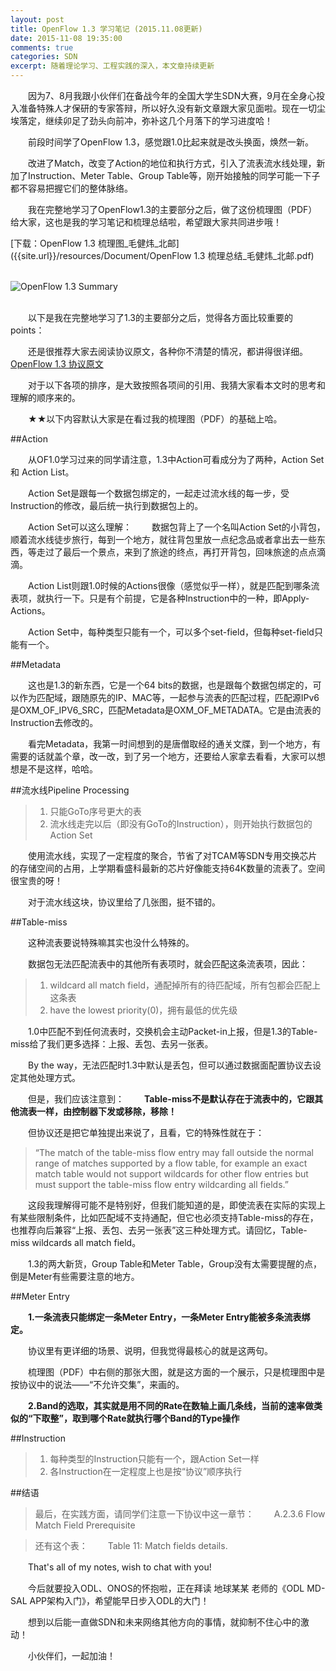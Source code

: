 ```yaml
---
layout: post
title: OpenFlow 1.3 学习笔记 (2015.11.08更新)
date: 2015-11-08 19:35:00
comments: true
categories: SDN
excerpt: 随着理论学习、工程实践的深入，本文章持续更新
---
```



　　因为7、8月我跟小伙伴们在备战今年的全国大学生SDN大赛，9月在全身心投入准备特殊人才保研的专家答辩，所以好久没有新文章跟大家见面啦。现在一切尘埃落定，继续卯足了劲头向前冲，弥补这几个月落下的学习进度哈！

　　前段时间学了OpenFlow 1.3，感觉跟1.0比起来就是改头换面，焕然一新。

　　改进了Match，改变了Action的地位和执行方式，引入了流表流水线处理，新加了Instruction、Meter Table、Group Table等，刚开始接触的同学可能一下子都不容易把握它们的整体脉络。

　　我在完整地学习了OpenFlow1.3的主要部分之后，做了这份梳理图（PDF）给大家，这也是我的学习笔记和梳理总结啦，希望跟大家共同进步哦！

[下载：OpenFlow 1.3 梳理图_毛健炜_北邮]({{site.url}}/resources/Document/OpenFlow 1.3 梳理总结_毛健炜_北邮.pdf) <br /><br />

![OpenFlow 1.3 Summary]({{site.url}}/resources/picture/2015/11/OpenFlow-1.3-Summary-Mao-BUPT.png) <br /><br />

　　以下是我在完整地学习了1.3的主要部分之后，觉得各方面比较重要的points：

　　还是很推荐大家去阅读协议原文，各种你不清楚的情况，都讲得很详细。[OpenFlow 1.3 协议原文]({{site.url}}/resources/Document/openflow-spec-v1.3.0.pdf)

　　对于以下各项的排序，是大致按照各项间的引用、我猜大家看本文时的思考和理解的顺序来的。

　　★★以下内容默认大家是在看过我的梳理图（PDF）的基础上哈。

##Action

　　从OF1.0学习过来的同学请注意，1.3中Action可看成分为了两种，Action Set和 Action List。

　　Action Set是跟每一个数据包绑定的，一起走过流水线的每一步，受Instruction的修改，最后统一执行到数据包上的。

　　Action Set可以这么理解：
　　数据包背上了一个名叫Action Set的小背包，顺着流水线徒步旅行，每到一个地方，就往背包里放一点纪念品或者拿出去一些东西，等走过了最后一个景点，来到了旅途的终点，再打开背包，回味旅途的点点滴滴。

　　Action List则跟1.0时候的Actions很像（感觉似乎一样），就是匹配到哪条流表项，就执行一下。只是有个前提，它是各种Instruction中的一种，即Apply-Actions。

　　Action Set中，每种类型只能有一个，可以多个set-field，但每种set-field只能有一个。

##Metadata

　　这也是1.3的新东西，它是一个64 bits的数据，也是跟每个数据包绑定的，可以作为匹配域，跟随原先的IP、MAC等，一起参与流表的匹配过程，匹配源IPv6是OXM_OF_IPV6_SRC，匹配Metadata是OXM_OF_METADATA。它是由流表的Instruction去修改的。

　　看完Metadata，我第一时间想到的是唐僧取经的通关文牒，到一个地方，有需要的话就盖个章，改一改，到了另一个地方，还要给人家拿去看看，大家可以想想是不是这样，哈哈。


##流水线Pipeline Processing

>1.	只能GoTo序号更大的表
>2.	流水线走完以后（即没有GoTo的Instruction），则开始执行数据包的Action Set

　　使用流水线，实现了一定程度的聚合，节省了对TCAM等SDN专用交换芯片的存储空间的占用，上学期看盛科最新的芯片好像能支持64K数量的流表了。空间很宝贵的呀！

　　对于流水线这块，协议里给了几张图，挺不错的。


##Table-miss

　　这种流表要说特殊嘛其实也没什么特殊的。

　　数据包无法匹配流表中的其他所有表项时，就会匹配这条流表项，因此：
> 1.	wildcard all match field，通配掉所有的待匹配域，所有包都会匹配上这条表
> 2.	have the lowest priority(0)，拥有最低的优先级

　　1.0中匹配不到任何流表时，交换机会主动Packet-in上报，但是1.3的Table-miss给了我们更多选择：上报、丢包、去另一张表。

　　By the way，无法匹配时1.3中默认是丢包，但可以通过数据面配置协议去设定其他处理方式。

　　但是，我们应该注意到：
　　**Table-miss不是默认存在于流表中的，它跟其他流表一样，由控制器下发或移除，移除！**

　　但协议还是把它单独提出来说了，且看，它的特殊性就在于：
>“The match of the table-miss flow entry may fall outside the normal range of matches supported by a flow table, for example an exact match table would not support wildcards for other flow entries but must support the table-miss flow entry wildcarding all fields.”

　　这段我理解得可能不是特别好，但我们能知道的是，即使流表在实际的实现上有某些限制条件，比如匹配域不支持通配，但它也必须支持Table-miss的存在，也推荐向后兼容“上报、丢包、去另一张表”这三种处理方式。请回忆，Table-miss wildcards all match field。


　　1.3的两大新货，Group Table和Meter Table，Group没有太需要提醒的点，倒是Meter有些需要注意的地方。

##Meter Entry

　　**1.一条流表只能绑定一条Meter Entry，一条Meter Entry能被多条流表绑定。**

　　协议里有更详细的场景、说明，但我觉得最核心的就是这两句。

　　梳理图（PDF）中右侧的那张大图，就是这方面的一个展示，只是梳理图中是按协议中的说法——“不允许交集”，来画的。

　　**2.Band的选取，其实就是用不同的Rate在数轴上画几条线，当前的速率做类似的“下取整”，取到哪个Rate就执行哪个Band的Type操作**


##Instruction

> 1.	每种类型的Instruction只能有一个，跟Action Set一样
> 2.	各Instruction在一定程度上也是按“协议”顺序执行

##结语

>最后，在实践方面，请同学们注意一下协议中这一章节：
>　　A.2.3.6 Flow Match Field Prerequisite

>还有这个表：
>　　Table 11: Match fields details.

　　That's all of my notes, wish to chat with you!

　　今后就要投入ODL、ONOS的怀抱啦，正在拜读 地球某某 老师的《ODL MD-SAL APP架构入门》，希望能早日步入ODL的大门！

　　想到以后能一直做SDN和未来网络其他方向的事情，就抑制不住心中的激动！

　　小伙伴们，一起加油！

